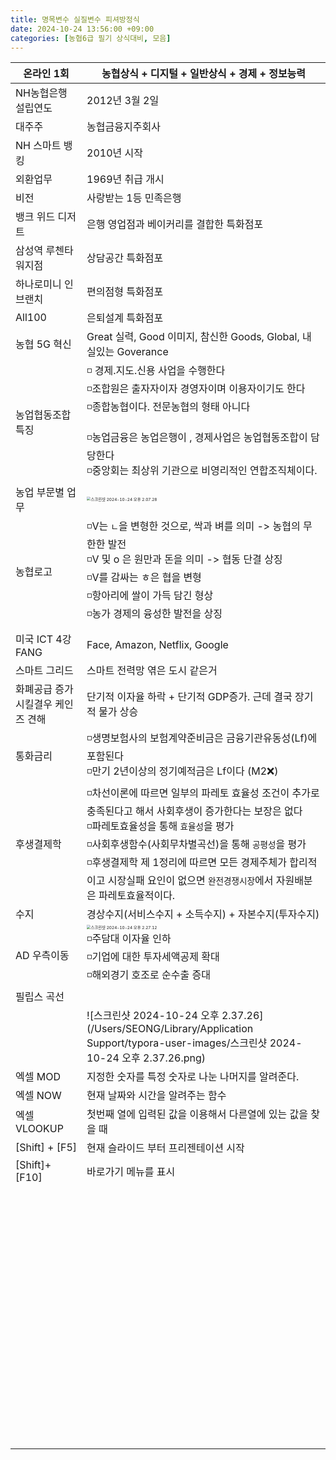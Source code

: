 ```yaml
---
title: 명목변수 실질변수 피셔방정식
date: 2024-10-24 13:56:00 +09:00
categories: [농협6급 필기 상식대비, 모음]
---
```




| 온라인 1회                         | **농협상식 + 디지털 + 일반상식 + 경제 + 정보능력**           |
| ---------------------------------- | ------------------------------------------------------------ |
| NH농협은행 설립연도                | 2012년 3월 2일                                               |
| 대주주                             | 농협금융지주회사                                             |
| NH 스마트 뱅킹                     | 2010년 시작                                                  |
| 외환업무                           | 1969년 취급 개시                                             |
| 비전                               | 사랑받는 1등 민족은행                                        |
| 뱅크 위드 디저트                   | 은행 영업점과 베이커리를 결합한 특화점포                     |
| 삼성역 루첸타워지점                | 상담공간 특화점포                                            |
| 하나로미니 인 브랜치               | 편의점형 특화점포                                            |
| All100                             | 은퇴설계 특화점포                                            |
| 농협 5G 혁신                       | Great 실력, Good 이미지, 참신한 Goods, Global, 내실있는 Goverance |
| 농업협동조합 특징                  | ◽️ 경제.지도.신용 사업을 수행한다<br />◽️조합원은 출자자이자 경영자이며 이용자이기도 한다 <br />◽️종합농협이다. 전문농협의 형태 아니다<br /><br />◽️농업금융은 농업은행이 , 경제사업은 농업협동조합이 담당한다<br />◽️중앙회는 최상위 기관으로 비영리적인 연합조직체이다. |
| 농업 부문별 업무                   | <img src="/Users/SEONG/Library/Application Support/typora-user-images/스크린샷 2024-10-24 오후 2.07.28.png" alt="스크린샷 2024-10-24 오후 2.07.28" style="zoom:40%;" /> |
| 농협로고                           | ◽️V는 `ㄴ`을 변형한 것으로, 싹과 벼를 의미 -> 농협의 무한한 발전<br />◽️V 및 o 은 원만과 돈을 의미 -> 협동 단결 상징<br />◽️V를 감싸는 ㅎ은 협을 변형<br />◽️항아리에 쌀이 가득 담긴 형상<br />◽️농가 경제의 융성한 발전을 상징 |
|                                    |                                                              |
| 미국 ICT 4강 FANG                  | Face, Amazon, Netflix, Google                                |
| 스마트 그리드                      | 스마트 전력망 엮은 도시 같은거                               |
| 화폐공급 증가 시킬결우 케인즈 견해 | 단기적 이자율 하락 + 단기적 GDP증가. 근데 결국 장기적 물가 상승 |
| 통화금리                           | ◽️생명보험사의 보험계약준비금은 금융기관유동성(Lf)에 포함된다<br />◽️만기 2년이상의 정기예적금은 Lf이다 (M2❌) |
| 후생결제학                         | ◽️차선이론에 따르면 일부의 파레토 효율성 조건이 추가로 충족된다고 해서 사회후생이 증가한다는 보장은 없다<br />◽️파레토효율성을 통해 `효율성`을 평가<br />◽️사회후생함수(사회무차별곡선)을 통해 `공평성`을 평가<br />◽️후생결제학 제 1정리에 따르면 모든 경제주체가 합리적이고 시장실패 요인이 없으면 `완전경쟁시장`에서 자원배분은 파레토효율적이다. |
| 수지                               | 경상수지(서비스수지 + 소득수지) + 자본수지(투자수지)         |
| AD 우측이동                        | <img src="/Users/SEONG/Library/Application Support/typora-user-images/스크린샷 2024-10-24 오후 2.27.12.png" alt="스크린샷 2024-10-24 오후 2.27.12" style="zoom:40%;" /><br />◽️주담대 이자율 인하<br />◽️기업에 대한 투자세액공제 확대<br />◽️해외경기 호조로 순수출 증대 |
| 필립스 곡선                        |                                                              |
|                                    | ![스크린샷 2024-10-24 오후 2.37.26](/Users/SEONG/Library/Application Support/typora-user-images/스크린샷 2024-10-24 오후 2.37.26.png) |
| 엑셀 MOD                           | 지정한 숫자를 특정 숫자로 나눈 나머지를 알려준다.            |
| 엑셀 NOW                           | 현재 날짜와 시간을 알려주는 함수                             |
| 엑셀 VLOOKUP                       | 첫번째 열에 입력된 값을 이용해서 다른열에 있는 값을 찾을 때  |
| [Shift] + [F5]                     | 현재 슬라이드 부터 프리젠테이션 시작                         |
| [Shift]+[F10]                      | 바로가기 메뉴를 표시                                         |
|                                    |                                                              |
|                                    |                                                              |
|                                    |                                                              |
|                                    |                                                              |
|                                    |                                                              |
|                                    |                                                              |
|                                    |                                                              |
|                                    |                                                              |
|                                    |                                                              |
|                                    |                                                              |
|                                    |                                                              |
|                                    |                                                              |
|                                    |                                                              |
|                                    |                                                              |
|                                    |                                                              |
|                                    |                                                              |
|                                    |                                                              |
|                                    |                                                              |
|                                    |                                                              |
|                                    |                                                              |
|                                    |                                                              |
|                                    |                                                              |
|                                    |                                                              |
|                                    |                                                              |
|                                    |                                                              |
|                                    |                                                              |
|                                    |                                                              |
|                                    |                                                              |
|                                    |                                                              |
|                                    |                                                              |
|                                    |                                                              |
|                                    |                                                              |
|                                    |                                                              |
|                                    |                                                              |
|                                    |                                                              |
|                                    |                                                              |
|                                    |                                                              |
|                                    |                                                              |
|                                    |                                                              |
|                                    |                                                              |
|                                    |                                                              |
|                                    |                                                              |
|                                    |                                                              |
|                                    |                                                              |
|                                    |                                                              |
|                                    |                                                              |
|                                    |                                                              |
|                                    |                                                              |
|                                    |                                                              |
|                                    |                                                              |
|                                    |                                                              |
|                                    |                                                              |
|                                    |                                                              |
|                                    |                                                              |
|                                    |                                                              |
|                                    |                                                              |
|                                    |                                                              |
|                                    |                                                              |
|                                    |                                                              |
|                                    |                                                              |
|                                    |                                                              |
|                                    |                                                              |
|                                    |                                                              |
|                                    |                                                              |
|                                    |                                                              |
|                                    |                                                              |
|                                    |                                                              |
|                                    |                                                              |
|                                    |                                                              |
|                                    |                                                              |


